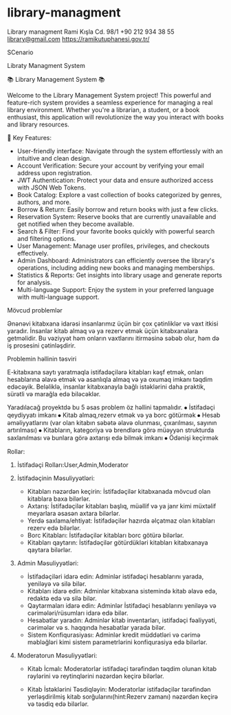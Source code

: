 # library-managment

 

Library managment
Rami Kışla Cd. 98/1   +90 212 934 38 55
library@gmail.com  https://ramikutuphanesi.gov.tr/



SCenario

Libraty Managment System

📚 Library Management System 📚

Welcome to the Library Management System project! This powerful and feature-rich system provides a seamless experience for managing a real library environment. Whether you're a librarian, a student, or a book enthusiast, this application will revolutionize the way you interact with books and library resources.

🎯 Key Features:
- User-friendly interface: Navigate through the system effortlessly with an intuitive and clean design.
- Account Verification: Secure your account by verifying your email address upon registration.
- JWT Authentication: Protect your data and ensure authorized access with JSON Web Tokens.
- Book Catalog: Explore a vast collection of books categorized by genres, authors, and more.
- Borrow & Return: Easily borrow and return books with just a few clicks.
- Reservation System: Reserve books that are currently unavailable and get notified when they become available.
- Search & Filter: Find your favorite books quickly with powerful search and filtering options.
- User Management: Manage user profiles, privileges, and checkouts effectively.
- Admin Dashboard: Administrators can efficiently oversee the library's operations, including adding new books and managing memberships.
- Statistics & Reports: Get insights into library usage and generate reports for analysis.
- Multi-language Support: Enjoy the system in your preferred language with multi-language support.


Mövcud problemlər

Ənənəvi kitabxana idarəsi insanlarımız üçün bir çox çətinliklər və vaxt itkisi yaradır. İnsanlar kitab almaq və ya rezerv etmək üçün kitabxanalara getməlidir. Bu vəziyyət həm onların vaxtlarını itirməsinə səbəb olur, həm də iş prosesini çətinləşdirir.

Problemin həllinin təsviri

E-kitabxana saytı yaratmaqla istifadəçilərə kitabları kəşf etmək, onları hesablarına əlavə etmək və asanlıqla almaq və ya oxumaq imkanı təqdim edəcəyik. Beləliklə, insanlar kitabxanayla bağlı istəklərini daha praktik, sürətli və marağla edə biləcəklər.

Yaradılacağ proyektdə bu 5 əsas problem öz həllini tapmalıdır.
⦁	İstifadəçi qeydiyyatı imkanı 
⦁	Kitab almaq,rezerv etmək və ya borc götürmək
⦁	Hesab əməliyyatlarını (var olan kitabın səbətə əlavə olunması, çıxarılması, sayının artırılması)
⦁	Kitabların, kategoriya və brendlərə görə müəyyən strukturda saxlanılması və bunlara görə axtarışı edə bilmək imkanı
⦁	Ödənişi keçirmək


Rollar:
1. İstifadəçi Rolları:User,Admin,Moderator

1. İstifadəçinin Məsuliyyətləri:
   - Kitabları nəzərdən keçirin: İstifadəçilər kitabxanada mövcud olan kitablara baxa bilərlər.
   - Axtarış: İstifadəçilər kitabları başlıq, müəllif və ya janr kimi müxtəlif meyarlara əsasən axtara bilərlər.
   - Yerdə saxlama/ehtiyat: İstifadəçilər hazırda əlçatmaz olan kitabları rezerv edə bilərlər.
   - Borc Kitabları: İstifadəçilər kitabları borc götürə bilərlər.
   - Kitabları qaytarın: İstifadəçilər götürdükləri kitabları kitabxanaya qaytara bilərlər.

2. Admin Məsuliyyətləri:
   - İstifadəçiləri idarə edin: Adminlər istifadəçi hesablarını yarada, yeniləyə və silə bilər.
   - Kitabları idarə edin: Adminlər kitabxana sistemində kitab əlavə edə, redaktə edə və silə bilər.
   - Qaytarmaları idarə edin: Adminlər İstifadəçi hesablarını yeniləyə və cərimələri/rüsumları idarə edə bilər.
   - Hesabatlar yaradın: Adminlər kitab inventarları, istifadəçi fəaliyyəti, cərimələr və s. haqqında hesabatlar yarada bilər.
   - Sistem Konfiqurasiyası: Adminlər kredit müddətləri və cərimə məbləğləri kimi sistem parametrlərini konfiqurasiya edə bilərlər.

3. Moderatorun Məsuliyyətləri:
   - Kitab İcmalı: Moderatorlar istifadəçi tərəfindən təqdim olunan kitab rəylərini və reytinqlərini nəzərdən keçirə bilərlər.

   - Kitab İstəklərini Təsdiqləyin: Moderatorlar istifadəçilər tərəfindən yerləşdirilmiş kitab sorğularını(hint:Rezerv zamanı) nəzərdən keçirə və təsdiq edə bilərlər.









